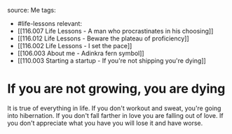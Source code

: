 source: Me
tags:
- #life-lessons 
relevant:
- [[116.007 Life Lessons - A man who procrastinates in his choosing]]
- [[116.012 Life Lessons - Beware the plateau of proficiency]]
- [[116.002 Life Lessons - I set the pace]]
- [[106.003 About me - Adinkra fern symbol]]
- [[110.003 Starting a startup - If you're not shipping you're dying]]

# If you are not growing, you are dying

It is true of everything in life. If you don't workout and sweat, you're going into hibernation. If you don't fall farther in love you are falling out of love. If you don't appreciate what you have you will lose it and have worse.
